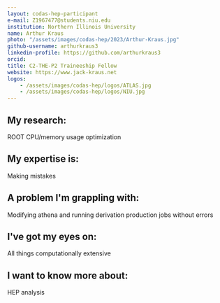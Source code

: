 ```yaml
---
layout: codas-hep-participant
e-mail: Z1967477@students.niu.edu 
institution: Northern Illinois University
name: Arthur Kraus 
photo: "/assets/images/codas-hep/2023/Arthur-Kraus.jpg"
github-username: arthurkraus3
linkedin-profile: https://github.com/arthurkraus3
orcid:
title: C2-THE-P2 Traineeship Fellow
website: https://www.jack-kraus.net
logos:
    - /assets/images/codas-hep/logos/ATLAS.jpg
    - /assets/images/codas-hep/logos/NIU.jpg
---
```


## My research:
ROOT CPU/memory usage optimization 

## My expertise is:
Making mistakes

## A problem I'm grappling with:
Modifying athena and running derivation production jobs without errors

## I've got my eyes on:
All things computationally extensive

## I want to know more about:
HEP analysis